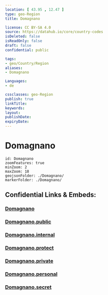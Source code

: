 ```yaml
---
location: [ 43.95 , 12.47 ] 
type: geo-Region
title: Domagnano

license: CC BY-SA 4.0
source: https://datahub.io/core/country-codes
isDeleted: false
isReadOnly: false
draft: false
confidential: public

tags:
- geo/Country/Region
aliases:
- Domagnano

Languages:
- de

cssclasses: geo-Region
publish: true
linkTitle: 
keywords: 
layout: 
publishDate: 
expiryDate: 
---
```


# Domagnano

```leaflet
id: Domagnano
zoomFeatures: true 
minZoom: 2 
maxZoom: 18
geojsonFolder: ./Domagnano/
markerFolder: ./Domagnano/
```


## Confidential Links & Embeds: 

### [Domagnano](/_Standards/Earth/Continent/Europe/Europe~South/San_Marino/Castelli~San_Marino/Domagnano.md) 

### [Domagnano.public](/_public/Earth/Continent/Europe/Europe~South/San_Marino/Castelli~San_Marino/Domagnano.public.md) 

### [Domagnano.internal](/_internal/Earth/Continent/Europe/Europe~South/San_Marino/Castelli~San_Marino/Domagnano.internal.md) 

### [Domagnano.protect](/_protect/Earth/Continent/Europe/Europe~South/San_Marino/Castelli~San_Marino/Domagnano.protect.md) 

### [Domagnano.private](/_private/Earth/Continent/Europe/Europe~South/San_Marino/Castelli~San_Marino/Domagnano.private.md) 

### [Domagnano.personal](/_personal/Earth/Continent/Europe/Europe~South/San_Marino/Castelli~San_Marino/Domagnano.personal.md) 

### [Domagnano.secret](/_secret/Earth/Continent/Europe/Europe~South/San_Marino/Castelli~San_Marino/Domagnano.secret.md)

